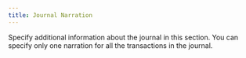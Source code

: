 ```yaml
---
title: Journal Narration
---
```



Specify additional information about the journal in this section. You can specify only one narration for all the transactions in the journal.
